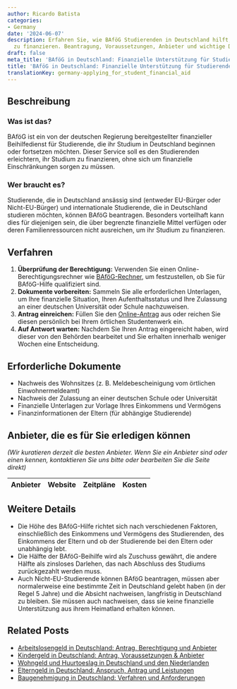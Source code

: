 ```yaml
---
author: Ricardo Batista
categories:
- Germany
date: '2024-06-07'
description: Erfahren Sie, wie BAföG Studierenden in Deutschland hilft, ihr Studium
  zu finanzieren. Beantragung, Voraussetzungen, Anbieter und wichtige Dokumente erklärt.
draft: false
meta_title: 'BAföG in Deutschland: Finanzielle Unterstützung für Studierende'
title: 'BAföG in Deutschland: Finanzielle Unterstützung für Studierende'
translationKey: germany-applying_for_student_financial_aid
---
```



## Beschreibung
### Was ist das?
BAföG ist ein von der deutschen Regierung bereitgestellter finanzieller Beihilfedienst für Studierende, die ihr Studium in Deutschland beginnen oder fortsetzen möchten. Dieser Service soll es den Studierenden erleichtern, ihr Studium zu finanzieren, ohne sich um finanzielle Einschränkungen sorgen zu müssen.

### Wer braucht es?
Studierende, die in Deutschland ansässig sind (entweder EU-Bürger oder Nicht-EU-Bürger) und internationale Studierende, die in Deutschland studieren möchten, können BAföG beantragen. Besonders vorteilhaft kann dies für diejenigen sein, die über begrenzte finanzielle Mittel verfügen oder deren Familienressourcen nicht ausreichen, um ihr Studium zu finanzieren.

## Verfahren
1. **Überprüfung der Berechtigung:** Verwenden Sie einen Online-Berechtigungsrechner wie [BAföG-Rechner](https://www.bafoeg-rechner.de/Rechner/), um festzustellen, ob Sie für BAföG-Hilfe qualifiziert sind.
2. **Dokumente vorbereiten:** Sammeln Sie alle erforderlichen Unterlagen, um Ihre finanzielle Situation, Ihren Aufenthaltsstatus und Ihre Zulassung an einer deutschen Universität oder Schule nachzuweisen.
3. **Antrag einreichen:** Füllen Sie den [Online-Antrag](https://www.bafoeg.bmbf.de/) aus oder reichen Sie diesen persönlich bei Ihrem örtlichen Studentenwerk ein.
4. **Auf Antwort warten:** Nachdem Sie Ihren Antrag eingereicht haben, wird dieser von den Behörden bearbeitet und Sie erhalten innerhalb weniger Wochen eine Entscheidung.

## Erforderliche Dokumente
- Nachweis des Wohnsitzes (z. B. Meldebescheinigung vom örtlichen Einwohnermeldeamt)
- Nachweis der Zulassung an einer deutschen Schule oder Universität
- Finanzielle Unterlagen zur Vorlage Ihres Einkommens und Vermögens
- Finanzinformationen der Eltern (für abhängige Studierende)

## Anbieter, die es für Sie erledigen können

_(Wir kuratieren derzeit die besten Anbieter. Wenn Sie ein Anbieter sind oder einen kennen, kontaktieren Sie uns bitte oder bearbeiten Sie die Seite direkt)_

| Anbieter | Website | Zeitpläne | Kosten |
| --------------- | --------------- | :-------------: | :-------------: |

## Weitere Details
- Die Höhe des BAföG-Hilfe richtet sich nach verschiedenen Faktoren, einschließlich des Einkommens und Vermögens des Studierenden, des Einkommens der Eltern und ob der Studierende bei den Eltern oder unabhängig lebt.
- Die Hälfte der BAföG-Beihilfe wird als Zuschuss gewährt, die andere Hälfte als zinsloses Darlehen, das nach Abschluss des Studiums zurückgezahlt werden muss.
- Auch Nicht-EU-Studierende können BAföG beantragen, müssen aber normalerweise eine bestimmte Zeit in Deutschland gelebt haben (in der Regel 5 Jahre) und die Absicht nachweisen, langfristig in Deutschland zu bleiben. Sie müssen auch nachweisen, dass sie keine finanzielle Unterstützung aus ihrem Heimatland erhalten können.


## Related Posts

- [Arbeitslosengeld in Deutschland: Antrag, Berechtigung und Anbieter](https://tramitit.com/de/guides/germany/arbeitslosengeld_beantragen/)
- [Kindergeld in Deutschland: Antrag, Voraussetzungen & Anbieter](https://tramitit.com/de/guides/germany/kindergeld_beantragen/)
- [Wohngeld und Huurtoeslag in Deutschland und den Niederlanden](https://tramitit.com/de/guides/germany/wohngeld_beantragen/)
- [Elterngeld in Deutschland: Anspruch, Antrag und Leistungen](https://tramitit.com/de/guides/germany/elterngeld_beantragen/)
- [Baugenehmigung in Deutschland: Verfahren und Anforderungen](https://tramitit.com/de/guides/germany/baugenehmigung_beantragen/)